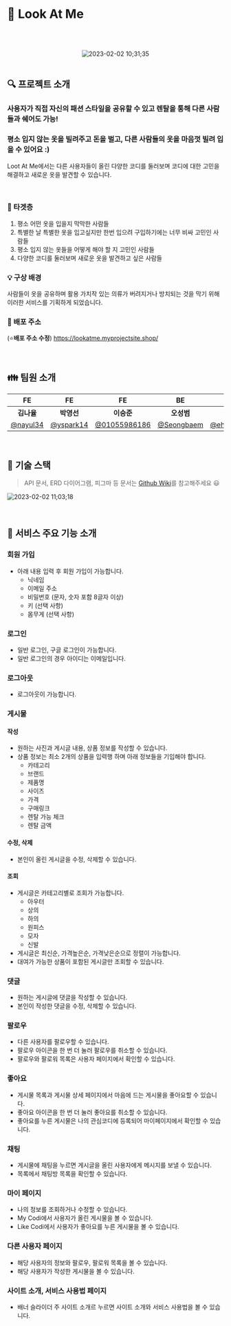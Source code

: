 # :womans_hat: Look At Me

<div align="center">
<br><br>

![2023-02-02 10;31;35](https://user-images.githubusercontent.com/74748851/216215221-b583319a-06d3-4c45-b2aa-9eca4fe8205e.PNG)
<br><br>
</div>

## :mag: 프로젝트 소개
### 사용자가 직접 자신의 패션 스타일을 공유할 수 있고 렌탈을 통해 다른 사람들과 쉐어도 가능!
### 평소 입지 않는 옷을 빌려주고 돈을 벌고, 다른 사람들의 옷을 마음껏 빌려 입을 수 있어요 :)
Loot At Me에서는 다른 사용자들이 올린 다양한 코디를 둘러보며 코디에 대한 고민을 해결하고 새로운 옷을 발견할 수 있습니다.

<br>

### :pushpin: 타겟층
1. 평소 어떤 옷을 입을지 막막한 사람들
2. 특별한 날 특별한 옷을 입고싶지만 한번 입으려 구입하기에는 너무 비싸 고민인 사람들
3. 평소 입지 않는 옷들을 어떻게 해야 할 지 고민인 사람들
4. 다양한 코디를 둘러보며 새로운 옷을 발견하고 싶은 사람들

### :bulb: 구상 배경
사람들이 옷을 공유하며 활용 가치작 있는 의류가 버려지거나 방치되는 것을 막기 위해 이러한 서비스를 기획하게 되었습니다.

### :link: 배포 주소
(:star:**배포 주소 수정**) https://lookatme.myprojectsite.shop/

<br>

## :family: 팀원 소개

| FE | FE | FE | BE | BE | BE |
|:---:|:---:|:---:|:---:|:---:|:---:|
|**김나율**|**박영선**|**이승준**|**오성범**|**이도형**|**조혜주**|
| [@nayul34](https://github.com/nayul34)  | [@yspark14](https://github.com/yspark14) | [@01055986186](https://github.com/01055986186) | [@Seongbaem](https://github.com/Seongbaem) | [@eheh12321](https://github.com/eheh12321) | [@hyejuc](https://github.com/hyejuc) |

<br>

## :wrench: 기술 스택

> API 문서, ERD 다이어그램, 피그마 등 문서는 [Github Wiki](https://github.com/codestates-seb/seb41_main_035/wiki)를 참고해주세요 :smiley:

![2023-02-02 11;03;18](https://user-images.githubusercontent.com/74748851/216216126-290f3a7b-82e6-4575-abfb-e930a67debbc.PNG)


<br>

## :open_file_folder: 서비스 주요 기능 소개
### 회원 가입
- 아래 내용 입력 후 회원 가입이 가능합니다.
  - 닉네임
  - 이메일 주소
  - 비밀번호 (문자, 숫자 포함 8글자 이상)
  - 키 (선택 사항)
  - 몸무게 (선택 사항)
### 로그인
- 일반 로그인, 구글 로그인이 가능합니다.
- 일반 로그인의 경우 아이디는 이메일입니다.
### 로그아웃
- 로그아웃이 가능합니다.
### 게시물
#### 작성
- 원하는 사진과 게시글 내용, 상품 정보를 작성할 수 있습니다.
- 상품 정보는 최소 2개의 상품을 입력행 하며 아래 정보들을 기입해야 합니다.
  - 카테고리
  - 브랜드
  - 제품명
  - 사이즈
  - 가격
  - 구매링크
  - 렌탈 가능 체크
  - 렌탈 금액
#### 수정, 삭제
- 본인이 올린 게시글을 수정, 삭제할 수 있습니다.
#### 조회
- 게시글은 카테고리별로 조회가 가능합니다.
  - 아우터
  - 상의
  - 하의
  - 원피스
  - 모자
  - 신발
- 게시글은 최신순, 가격높은순, 가격낮은순으로 정렬이 가능합니다.
- 대여가 가능한 상품이 포함된 게시글만 조회할 수 있습니다.
### 댓글
- 원하는 게시글에 댓글을 작성할 수 있습니다.
- 본인이 작성한 댓글을 수정, 삭제할 수 있습니다.
### 팔로우
- 다른 사용자를 팔로우할 수 있습니다.
- 팔로우 아이콘을 한 번 더 눌러 팔로우를 취소할 수 있습니다.
- 팔로우와 팔로워 목록은 사용자 페이지에서 확인할 수 있습니다.
### 좋아요
- 게시물 목록과 게시물 상세 페이지에서 마음에 드는 게시물을 좋아요할 수 있습니다.
- 좋아요 아이콘을 한 번 더 눌러 좋아요를 취소할 수 있습니다.
- 좋아요를 누른 게시물은 나의 관심코디에 등록되어 마이페이지에서 확인할 수 있습니다.
### 채팅
- 게시물에 채팅을 누르면 게시글을 올린 사용자에게 메시지를 보낼 수 있습니다.
- 목록에서 채팅방 목록을 확인할 수 있습니다.
### 마이 페이지
- 나의 정보를 조회하거나 수정할 수 있습니다.
- My Codi에서 사용자가 올린 게시물을 볼 수 있습니다.
- Like Codi에서 사용자가 좋아요를 누른 게시물을 볼 수 있습니다.
### 다른 사용자 페이지
- 해당 사용자의 정보와 팔로우, 팔로워 목록을 볼 수 있습니다.
- 해당 사용자가 작성한 게시물을 볼 수 있습니다.
### 사이트 소개, 서비스 사용법 페이지
- 배너 슬라이더 주 사이트 소개르 누르면 사이트 소개와 서비스 사용법을 볼 수 있습니다.

